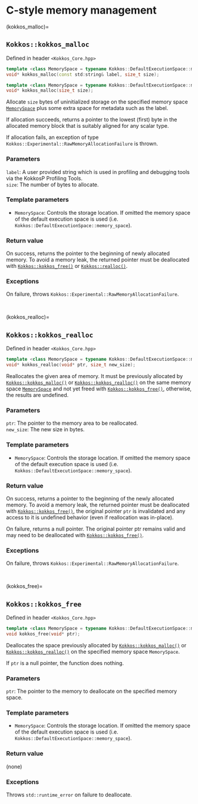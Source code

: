 # C-style memory management

(kokkos_malloc)=
## `Kokkos::kokkos_malloc`

Defined in header `<Kokkos_Core.hpp>`

```c++
template <class MemorySpace = typename Kokkos::DefaultExecutionSpace::memory_space>
void* kokkos_malloc(const std:string& label, size_t size);
```

```c++
template <class MemorySpace = typename Kokkos::DefaultExecutionSpace::memory_space>
void* kokkos_malloc(size_t size);
```

Allocate `size` bytes of uninitialized storage on the specified memory space [`MemorySpace`](memory_spaces) plus some extra space for metadata such as the label.

If allocation succeeds, returns a pointer to the lowest (first) byte in the allocated memory block that is suitably aligned for any scalar type.

If allocation fails, an exception of type `Kokkos::Experimental::RawMemoryAllocationFailure` is thrown.

### Parameters

`label`: A user provided string which is used in profiling and debugging tools via the KokkosP Profiling Tools.  
`size`: The number of bytes to allocate.

### Template parameters

* `MemorySpace`:  Controls the storage location. If omitted the memory space of the default execution space is used (i.e. `Kokkos::DefaultExecutionSpace::memory_space`).

### Return value

On success, returns the pointer to the beginning of newly allocated memory.
To avoid a memory leak, the returned pointer must be deallocated with [`Kokkos::kokkos_free()`](kokkos_free) or [`Kokkos::realloc()`](kokkos_realloc).

### Exceptions

On failure, throws `Kokkos::Experimental::RawMemoryAllocationFailure`.

<br/>

(kokkos_realloc)=
## `Kokkos::kokkos_realloc`

Defined in header `<Kokkos_Core.hpp>`

```c++
template <class MemorySpace = typename Kokkos::DefaultExecutionSpace::memory_space>
void* kokkos_realloc(void* ptr, size_t new_size);
```

Reallocates the given area of memory. It must be previously allocated by [`Kokkos::kokkos_malloc()`](kokkos_malloc) or [`Kokkos::kokkos_realloc()`](kokkos_realloc) on the same memory space [`MemorySpace`](memory_spaces) and not yet freed with [`Kokkos::kokkos_free()`](kokkos_free), otherwise, the results are undefined.

### Parameters

`ptr`: The pointer to the memory area to be reallocated.  
`new_size`: The new size in bytes.

### Template parameters

* `MemorySpace`:  Controls the storage location. If omitted the memory space of the default execution space is used (i.e. `Kokkos::DefaultExecutionSpace::memory_space`).

### Return value

On success, returns a pointer to the beginning of the newly allocated memory. To avoid a memory leak, the returned pointer must be deallocated with [`Kokkos::kokkos_free()`](kokkos_free), the original pointer `ptr` is invalidated and any access to it is undefined behavior (even if reallocation was in-place).

On failure, returns a null pointer. The original pointer ptr remains valid and may need to be deallocated with [`Kokkos::kokkos_free()`](kokkos_free).

### Exceptions

On failure, throws `Kokkos::Experimental::RawMemoryAllocationFailure`.

<br/>

(kokkos_free)=
## `Kokkos::kokkos_free`

Defined in header `<Kokkos_Core.hpp>`

```c++
template <class MemorySpace = typename Kokkos::DefaultExecutionSpace::memory_space>
void kokkos_free(void* ptr);
```

Deallocates the space previously allocated by [`Kokkos::kokkos_malloc()`](kokkos_malloc) or [`Kokkos::kokkos_realloc()`](kokkos_realloc) on the specified memory space `MemorySpace`.

If `ptr` is a null pointer, the function does nothing.

### Parameters

`ptr`: The pointer to the memory to deallocate on the specified memory space.

### Template parameters

* `MemorySpace`:  Controls the storage location. If omitted the memory space of the default execution space is used (i.e. `Kokkos::DefaultExecutionSpace::memory_space`).

### Return value

(none)
### Exceptions

Throws `std::runtime_error` on failure to deallocate.
